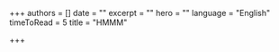 +++
authors = []
date = ""
excerpt = ""
hero = ""
language = "English"
timeToRead = 5
title = "HMMM"

+++
